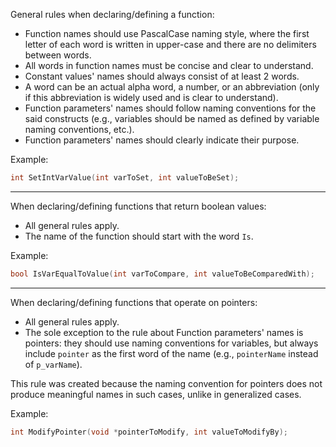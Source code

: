 General rules when declaring/defining a function:
- Function names should use PascalCase naming style, where the first letter of each word is written in upper-case and there are no delimiters between words.
- All words in function names must be concise and clear to understand.
- Constant values' names should always consist of at least 2 words.
- A word can be an actual alpha word, a number, or an abbreviation (only if this abbreviation is widely used and is clear to understand).
- Function parameters' names should follow naming conventions for the said constructs (e.g., variables should be named as defined by variable naming conventions, etc.).
- Function parameters' names should clearly indicate their purpose.

Example:
```c
int SetIntVarValue(int varToSet, int valueToBeSet);
```
---
When declaring/defining functions that return boolean values:
- All general rules apply.
- The name of the function should start with the word `Is`.

Example:
```c
bool IsVarEqualToValue(int varToCompare, int valueToBeComparedWith);
```
---
When declaring/defining functions that operate on pointers:
- All general rules apply.
- The sole exception to the rule about Function parameters' names is pointers: they should use naming conventions for variables, but always include `pointer` as the first word of the name (e.g., `pointerName` instead of `p_varName`).

This rule was created because the naming convention for pointers does not produce meaningful names in such cases, unlike in generalized cases.

Example:
```c
int ModifyPointer(void *pointerToModify, int valueToModifyBy);
```
